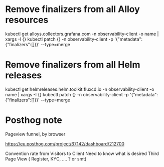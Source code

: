# Remove finalizers from all Alloy resources
kubectl get alloys.collectors.grafana.com -n observability-client -o name | xargs -I {} kubectl patch {} -n observability-client -p '{"metadata":{"finalizers":[]}}' --type=merge

# Remove finalizers from all Helm releases
kubectl get helmreleases.helm.toolkit.fluxcd.io -n observability-client -o name | xargs -I {} kubectl patch {} -n observability-client -p '{"metadata":{"finalizers":[]}}' --type=merge

# Posthog note

Pageview funnel, by browser
 
https://eu.posthog.com/project/67142/dashboard/212700

Convention rate from Visitors to Client
Need to know what is desired Third Page View ( Register, KYC, .... ? or smt)